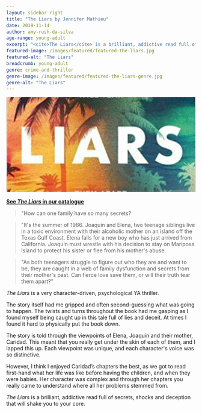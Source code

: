 ```yaml
---
layout: sidebar-right
title: "The Liars by Jennifer Mathieu"
date: 2019-11-14
author: amy-rush-da-silva
age-range: young-adult
excerpt: "<cite>The Liars</cite> is a brilliant, addictive read full of secrets, shocks and deception."
featured-image: /images/featured/featured-the-liars.jpg
featured-alt: "The Liars"
breadcrumb: young-adult
genre: crime-and-thriller
genre-image: /images/featured/featured-the-liars-genre.jpg
genre-alt: "The Liars"
---
```


![The Liars](/images/featured/featured-the-liars.jpg)

**[See <cite>The Liars</cite> in our catalogue](https://suffolk.spydus.co.uk/cgi-bin/spydus.exe/ENQ/OPAC/BIBENQ?BRN=2622015)**

> "How can one family have so many secrets?

> "It's the summer of 1986. Joaquin and Elena, two teenage siblings live in a toxic environment with their alcoholic mother on an island off the Texas Gulf Coast. Elena falls for a new boy who has just arrived from California. Joaquin must wrestle with his decision to stay on Mariposa Island to protect his sister or flee from his mother's abuse.

> "As both teenagers struggle to figure out who they are and want to be, they are caught in a web of family dysfunction and secrets from their mother's past. Can fierce love save them, or will their truth tear them apart?"

<cite>The Liars</cite> is a very character-driven, psychological YA thriller.

The story itself had me gripped and often second-guessing what was going to happen. The twists and turns throughout the book had me gasping as I found myself being caught up in this tale full of lies and deceit. At times I found it hard to physically put the book down.

The story is told through the viewpoints of Elena, Joaquin and their mother, Caridad. This meant that you really get under the skin of each of them, and I lapped this up. Each viewpoint was unique, and each character's voice was so distinctive. 

However, I think I enjoyed Caridad’s chapters the best, as we got to read first-hand what her life was like before having the children, and when they were babies. Her character was complex and through her chapters you really came to understand where all her problems stemmed from.

<cite>The Liars</cite> is a brilliant, addictive read full of secrets, shocks and deception that will shake you to your core.
